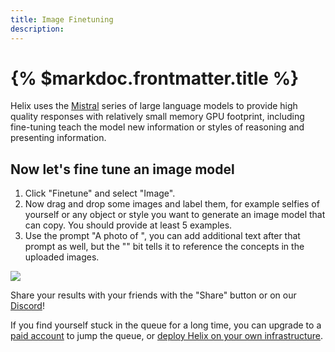 ```yaml
---
title: Image Finetuning
description:
---
```


# {% $markdoc.frontmatter.title %}

Helix uses the [Mistral](https://mistral.ai/) series of large language models to provide high quality responses with relatively small memory GPU footprint, including fine-tuning teach the model new information or styles of reasoning and presenting information.


## Now let's fine tune an image model

1. Click "Finetune" and select "Image".
2. Now drag and drop some images and label them, for example selfies of yourself or any object or style you want to generate an image model that can copy. You should provide at least 5 examples.
3. Use the prompt "A photo of <s0><s1>", you can add additional text after that prompt as well, but the "<s0><s1>" bit tells it to reference the concepts in the uploaded images.

![](/images/gsg-06.png)

Share your results with your friends with the "Share" button or on our [Discord](https://discord.gg/VJftd844GE)!

If you find yourself stuck in the queue for a long time, you can upgrade to a [paid account](https://app.tryhelix.ai/account) to jump the queue, or [deploy Helix on your own infrastructure](/docs/controlplane).